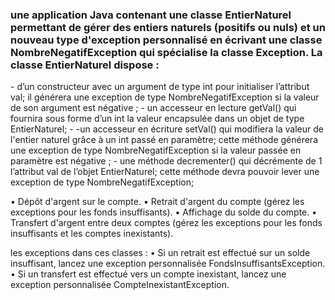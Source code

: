 <h3>une application Java contenant une classe EntierNaturel
permettant de gérer des entiers naturels (positifs ou nuls) et un nouveau type
d'exception personnalisé en écrivant une classe NombreNegatifException qui
spécialise la classe Exception. La classe EntierNaturel dispose :</h3>
<p>- d’un constructeur avec un argument de type int pour initialiser l’attribut
val; il générera une exception de type NombreNegatifException si la
valeur de son argument est négative ;</hr>
- un accesseur en lecture getVal() qui fournira sous forme d’un int la valeur
encapsulée dans un objet de type EntierNaturel;</hr>
- -un accesseur en écriture setVal() qui modifiera la valeur de l'entier
naturel grâce à un int passé en paramètre; cette méthode générera
une exception de type NombreNegatifException si la valeur passée
en paramètre est négative ;</hr>
- une méthode decrementer() qui décrémente de 1 l’attribut val de l’objet
EntierNaturel; cette méthode devra pouvoir lever une exception de
type NombreNegatifException;</p>
</hr>
<p>
• Dépôt d'argent sur le compte.</hr>
• Retrait d'argent du compte (gérez les exceptions pour les fonds
insuffisants).</hr>
• Affichage du solde du compte.</hr>
• Transfert d'argent entre deux comptes (gérez les exceptions pour les fonds
insuffisants et les comptes inexistants).</hr> 
</p>
</hr>
<p>les exceptions dans ces classes :</hr>
• Si un retrait est effectué sur un solde insuffisant, lancez une exception
personnalisée FondsInsuffisantsException.</hr>
• Si un transfert est effectué vers un compte inexistant, lancez une exception
personnalisée CompteInexistantException.</hr></p>
</hr>
<p></p>
</hr>

